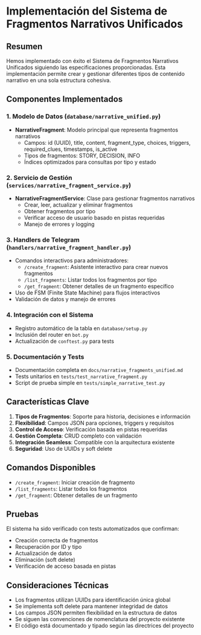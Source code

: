 # Implementación del Sistema de Fragmentos Narrativos Unificados

## Resumen

Hemos implementado con éxito el Sistema de Fragmentos Narrativos Unificados siguiendo las especificaciones proporcionadas. Esta implementación permite crear y gestionar diferentes tipos de contenido narrativo en una sola estructura cohesiva.

## Componentes Implementados

### 1. Modelo de Datos (`database/narrative_unified.py`)
- **NarrativeFragment**: Modelo principal que representa fragmentos narrativos
  - Campos: id (UUID), title, content, fragment_type, choices, triggers, required_clues, timestamps, is_active
  - Tipos de fragmentos: STORY, DECISION, INFO
  - Índices optimizados para consultas por tipo y estado

### 2. Servicio de Gestión (`services/narrative_fragment_service.py`)
- **NarrativeFragmentService**: Clase para gestionar fragmentos narrativos
  - Crear, leer, actualizar y eliminar fragmentos
  - Obtener fragmentos por tipo
  - Verificar acceso de usuario basado en pistas requeridas
  - Manejo de errores y logging

### 3. Handlers de Telegram (`handlers/narrative_fragment_handler.py`)
- Comandos interactivos para administradores:
  - `/create_fragment`: Asistente interactivo para crear nuevos fragmentos
  - `/list_fragments`: Listar todos los fragmentos por tipo
  - `/get_fragment`: Obtener detalles de un fragmento específico
- Uso de FSM (Finite State Machine) para flujos interactivos
- Validación de datos y manejo de errores

### 4. Integración con el Sistema
- Registro automático de la tabla en `database/setup.py`
- Inclusión del router en `bot.py`
- Actualización de `conftest.py` para tests

### 5. Documentación y Tests
- Documentación completa en `docs/narrative_fragments_unified.md`
- Tests unitarios en `tests/test_narrative_fragment.py`
- Script de prueba simple en `tests/simple_narrative_test.py`

## Características Clave

1. **Tipos de Fragmentos**: Soporte para historia, decisiones e información
2. **Flexibilidad**: Campos JSON para opciones, triggers y requisitos
3. **Control de Acceso**: Verificación basada en pistas requeridas
4. **Gestión Completa**: CRUD completo con validación
5. **Integración Seamless**: Compatible con la arquitectura existente
6. **Seguridad**: Uso de UUIDs y soft delete

## Comandos Disponibles

- `/create_fragment`: Iniciar creación de fragmento
- `/list_fragments`: Listar todos los fragmentos
- `/get_fragment`: Obtener detalles de un fragmento

## Pruebas

El sistema ha sido verificado con tests automatizados que confirman:
- Creación correcta de fragmentos
- Recuperación por ID y tipo
- Actualización de datos
- Eliminación (soft delete)
- Verificación de acceso basada en pistas

## Consideraciones Técnicas

- Los fragmentos utilizan UUIDs para identificación única global
- Se implementa soft delete para mantener integridad de datos
- Los campos JSON permiten flexibilidad en la estructura de datos
- Se siguen las convenciones de nomenclatura del proyecto existente
- El código está documentado y tipado según las directrices del proyecto
